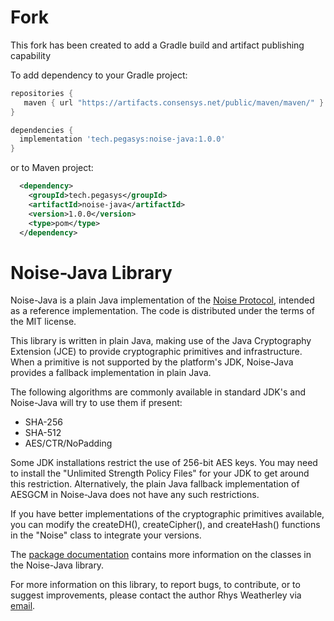 # Fork 

This fork has been created to add a Gradle build and artifact publishing capability

To add dependency to your Gradle project:   

```gradle
repositories {
   maven { url "https://artifacts.consensys.net/public/maven/maven/" }
}

dependencies {
  implementation 'tech.pegasys:noise-java:1.0.0'
}
```


or to Maven project:

```xml
  <dependency>
    <groupId>tech.pegasys</groupId>
    <artifactId>noise-java</artifactId>
    <version>1.0.0</version>
    <type>pom</type>
  </dependency>
```

Noise-Java Library
==================

Noise-Java is a plain Java implementation of the
[Noise Protocol](http://noiseprotocol.org), intended as a
reference implementation.  The code is distributed under the
terms of the MIT license.

This library is written in plain Java, making use of the Java Cryptography
Extension (JCE) to provide cryptographic primitives and infrastructure.
When a primitive is not supported by the platform's JDK, Noise-Java provides
a fallback implementation in plain Java.

The following algorithms are commonly available in standard JDK's and
Noise-Java will try to use them if present:

 * SHA-256
 * SHA-512
 * AES/CTR/NoPadding

Some JDK installations restrict the use of 256-bit AES keys.  You may need to
install the "Unlimited Strength Policy Files" for your JDK to get around this
restriction.  Alternatively, the plain Java fallback implementation of AESGCM
in Noise-Java does not have any such restrictions.

If you have better implementations of the cryptographic primitives
available, you can modify the createDH(), createCipher(), and
createHash() functions in the "Noise" class to integrate your versions.

The [package documentation](http://rweather.github.com/noise-java/index.html)
contains more information on the classes in the Noise-Java library.

For more information on this library, to report bugs, to contribute,
or to suggest improvements, please contact the author Rhys Weatherley via
[email](mailto:rhys.weatherley@gmail.com).
